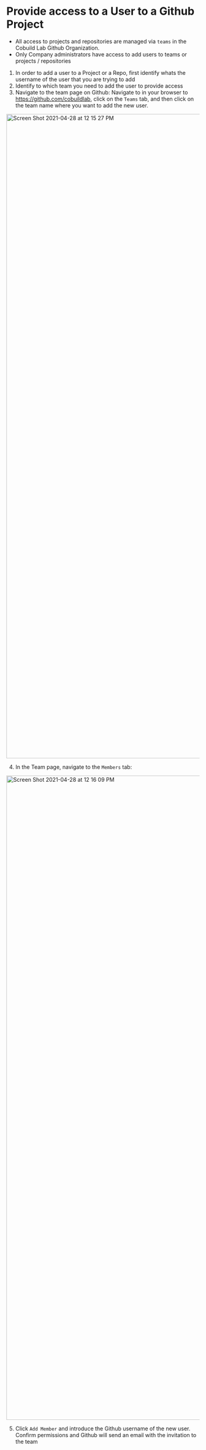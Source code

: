 # Provide access to a User to a Github Project


- All access to projects and repositories are managed via `teams` in the Cobuild Lab Github Organization. 
- Only Company administrators have access to add users to teams or projects / repositories


1. In order to add a user to a Project or a Repo, first identify whats the username of the user that you are trying to add
2. Identify to which team you need to add the user to provide access
3. Navigate to the team page on Github: Navigate to in your browser to https://github.com/cobuildlab, click on the `Teams` tab, and then click on the team name where you want to add the new user.

<img width="1680" alt="Screen Shot 2021-04-28 at 12 15 27 PM" src="https://user-images.githubusercontent.com/918895/116437476-7a0a2280-a81b-11eb-950e-6fb2fc1bf432.png">

4. In the Team page, navigate to the `Members` tab:

<img width="1680" alt="Screen Shot 2021-04-28 at 12 16 09 PM" src="https://user-images.githubusercontent.com/918895/116437603-9a39e180-a81b-11eb-9d93-93c12a5ebae5.png">
 
5. Click `Add Member` and introduce the Github username of the new user. Confirm permissions and Github will send an email with the invitation to the team
